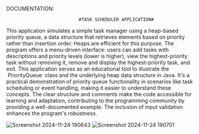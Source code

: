 DOCUMENTATION:

                               #TASK SCHEDULER APPLICATION#

This application simulates a simple task manager using a heap-based priority queue, a data structure that retrieves elements based on priority rather than insertion order.  Heaps are efficient for this purpose. The program offers a menu-driven interface: users can add tasks with descriptions and priority levels (lower is higher), view the highest-priority task without removing it, remove and display the highest-priority task, and exit.  This application serves as an educational tool to illustrate the  PriorityQueue  class and the underlying heap data structure in Java.  It's a practical demonstration of priority queue functionality in scenarios like task scheduling or event handling, making it easier to understand these concepts.  The clear structure and comments make the code accessible for learning and adaptation, contributing to the programming community by providing a well-documented example.  The inclusion of input validation enhances the program's robustness.

![Screenshot 2024-11-24 190643](https://github.com/user-attachments/assets/9cc4444f-8fe5-4efc-8bc7-275f3f8ec878)
![Screenshot 2024-11-24 190701](https://github.com/user-attachments/assets/7411515e-a3b6-4fae-a1ac-8a19512572ef)
